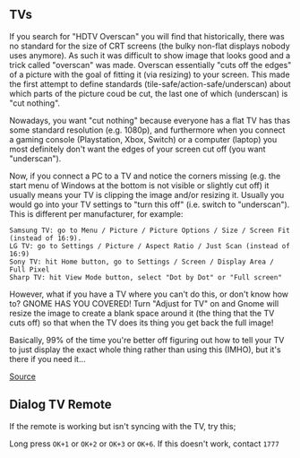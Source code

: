 ## TVs

If you search for "HDTV Overscan" you will find that historically, there was no standard for the size of CRT screens (the bulky non-flat displays nobody uses anymore). As such it was difficult to show image that looks good and a trick called "overscan" was made. Overscan essentially "cuts off the edges" of a picture with the goal of fitting it (via resizing) to your screen. This made the first attempt to define standards (tile-safe/action-safe/underscan) about which parts of the picture coud be cut, the last one of which (underscan) is "cut nothing".

Nowadays, you want "cut nothing" because everyone has a flat TV has thas some standard resolution (e.g. 1080p), and furthermore when you connect a gaming console (Playstation, Xbox, Switch) or a computer (laptop) you most definitely don't want the edges of your screen cut off (you want "underscan").

Now, if you connect a PC to a TV and notice the corners missing (e.g. the start menu of Windows at the bottom is not visible or slightly cut off) it usually means your TV is clipping the image and/or resizing it. Usually you would go into your TV settings to "turn this off" (i.e. switch to "underscan"). This is different per manufacturer, for example:

```
Samsung TV: go to Menu / Picture / Picture Options / Size / Screen Fit (instead of 16:9).
LG TV: go to Settings / Picture / Aspect Ratio / Just Scan (instead of 16:9)
Sony TV: hit Home button, go to Settings / Screen / Display Area / Full Pixel
Sharp TV: hit View Mode button, select "Dot by Dot" or "Full screen"
```

However, what if you have a TV where you can't do this, or don't know how to? GNOME HAS YOU COVERED! Turn "Adjust for TV" on and Gnome will resize the image to create a blank space around it (the thing that the TV cuts off) so that when the TV does its thing you get back the full image!

Basically, 99% of the time you're better off figuring out how to tell your TV to just display the exact whole thing rather than using this (IMHO), but it's there if you need it...

[Source](https://unix.stackexchange.com/questions/671499/what-does-the-adjust-for-tv-option-in-gnome-do)

## Dialog TV Remote

If the remote is working but isn't syncing with the TV, try this;

Long press `OK+1` or `OK+2` or `OK+3` or `OK+6`. If this doesn't work, contact `1777`